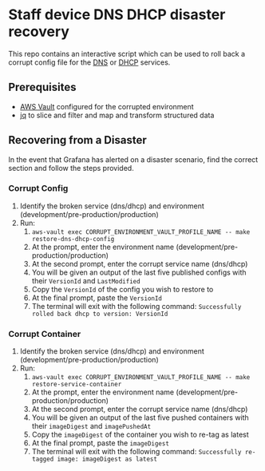 # Staff device DNS DHCP disaster recovery

This repo contains an interactive script which can be used to roll back a corrupt config file for the [DNS](https://github.com/ministryofjustice/staff-device-dns-server) or [DHCP](https://github.com/ministryofjustice/staff-device-dhcp-server) services.

## Prerequisites

- [AWS Vault](https://ministryofjustice.github.io/cloud-operations/documentation/team-guide/best-practices/use-aws-sso.html#configure-aws-vault) configured for the corrupted environment
- [jq](https://stedolan.github.io/jq/) to slice and filter and map and transform structured data

## Recovering from a Disaster
In the event that Grafana has alerted on a disaster scenario, find the correct section and follow the steps provided.

### Corrupt Config 
1. Identify the broken service (dns/dhcp) and environment (development/pre-production/production)
2. Run:
   1. `aws-vault exec CORRUPT_ENVIRONMENT_VAULT_PROFILE_NAME -- make restore-dns-dhcp-config`
   2. At the prompt, enter the environment name (development/pre-production/production)
   3. At the second prompt, enter the corrupt service name (dns/dhcp)
   4. You will be given an output of the last five published configs with their `VersionId` and `LastModified`
   5. Copy the `VersionId` of the config you wish to restore to
   6. At the final prompt, paste the `VersionId`
   7. The terminal will exit with the following command: `Successfully rolled back dhcp to version: VersionId`

### Corrupt Container
1. Identify the broken service (dns/dhcp) and environment (development/pre-production/production)
2. Run:
   1. `aws-vault exec CORRUPT_ENVIRONMENT_VAULT_PROFILE_NAME -- make restore-service-container`
   2. At the prompt, enter the environment name (development/pre-production/production)
   3. At the second prompt, enter the corrupt service name (dns/dhcp)
   4. You will be given an output of the last five pushed containers with their `imageDigest` and `imagePushedAt`
   5. Copy the `imageDigest` of the container you wish to re-tag as latest
   6. At the final prompt, paste the `imageDigest`
   7. The terminal will exit with the following command: `Successfully re-tagged image: imageDigest as latest`

